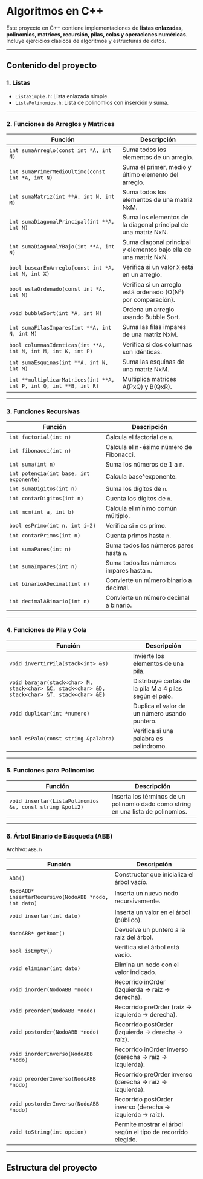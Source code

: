 # Algoritmos en C++

Este proyecto en C++ contiene implementaciones de **listas enlazadas, polinomios, matrices, recursión, pilas, colas y operaciones numéricas**. Incluye ejercicios clásicos de algoritmos y estructuras de datos.

---

## Contenido del proyecto

### 1. Listas

- `ListaSimple.h`: Lista enlazada simple.
- `ListaPolinomios.h`: Lista de polinomios con inserción y suma.

---

### 2. Funciones de Arreglos y Matrices

| Función | Descripción |
|---------|------------|
| `int sumaArreglo(const int *A, int N)` | Suma todos los elementos de un arreglo. |
| `int sumaPrimerMedioUltimo(const int *A, int N)` | Suma el primer, medio y último elemento del arreglo. |
| `int sumaMatriz(int **A, int N, int M)` | Suma todos los elementos de una matriz NxM. |
| `int sumaDiagonalPrincipal(int **A, int N)` | Suma los elementos de la diagonal principal de una matriz NxN. |
| `int sumaDiagonalYBajo(int **A, int N)` | Suma diagonal principal y elementos bajo ella de una matriz NxN. |
| `bool buscarEnArreglo(const int *A, int N, int X)` | Verifica si un valor `X` está en un arreglo. |
| `bool estaOrdenado(const int *A, int N)` | Verifica si un arreglo está ordenado (O(N²) por comparación). |
| `void bubbleSort(int *A, int N)` | Ordena un arreglo usando Bubble Sort. |
| `int sumaFilasImpares(int **A, int N, int M)` | Suma las filas impares de una matriz NxM. |
| `bool columnasIdenticas(int **A, int N, int M, int K, int P)` | Verifica si dos columnas son idénticas. |
| `int sumaEsquinas(int **A, int N, int M)` | Suma las esquinas de una matriz NxM. |
| `int **multiplicarMatrices(int **A, int P, int Q, int **B, int R)` | Multiplica matrices A(PxQ) y B(QxR). |

---

### 3. Funciones Recursivas

| Función | Descripción |
|---------|------------|
| `int factorial(int n)` | Calcula el factorial de `n`. |
| `int fibonacci(int n)` | Calcula el n-ésimo número de Fibonacci. |
| `int suma(int n)` | Suma los números de 1 a n. |
| `int potencia(int base, int exponente)` | Calcula base^exponente. |
| `int sumaDigitos(int n)` | Suma los dígitos de `n`. |
| `int contarDigitos(int n)` | Cuenta los dígitos de `n`. |
| `int mcm(int a, int b)` | Calcula el mínimo común múltiplo. |
| `bool esPrimo(int n, int i=2)` | Verifica si `n` es primo. |
| `int contarPrimos(int n)` | Cuenta primos hasta `n`. |
| `int sumaPares(int n)` | Suma todos los números pares hasta `n`. |
| `int sumaImpares(int n)` | Suma todos los números impares hasta `n`. |
| `int binarioADecimal(int n)` | Convierte un número binario a decimal. |
| `int decimalABinario(int n)` | Convierte un número decimal a binario. |

---

### 4. Funciones de Pila y Cola

| Función | Descripción |
|---------|------------|
| `void invertirPila(stack<int> &s)` | Invierte los elementos de una pila. |
| `void barajar(stack<char> M, stack<char> &C, stack<char> &D, stack<char> &T, stack<char> &E)` | Distribuye cartas de la pila M a 4 pilas según el palo. |
| `void duplicar(int *numero)` | Duplica el valor de un número usando puntero. |
| `bool esPalo(const string &palabra)` | Verifica si una palabra es palíndromo. |

---

### 5. Funciones para Polinomios

| Función | Descripción |
|---------|------------|
| `void insertar(ListaPolinomios &s, const string &poli2)` | Inserta los términos de un polinomio dado como string en una lista de polinomios. |

---

### 6. Árbol Binario de Búsqueda (ABB)

Archivo: `ABB.h`

| Función | Descripción |
|---------|------------|
| `ABB()` | Constructor que inicializa el árbol vacío. |
| `NodoABB* insertarRecursivo(NodoABB *nodo, int dato)` | Inserta un nuevo nodo recursivamente. |
| `void insertar(int dato)` | Inserta un valor en el árbol (público). |
| `NodoABB* getRoot()` | Devuelve un puntero a la raíz del árbol. |
| `bool isEmpty()` | Verifica si el árbol está vacío. |
| `void eliminar(int dato)` | Elimina un nodo con el valor indicado. |
| `void inorder(NodoABB *nodo)` | Recorrido inOrder (izquierda → raíz → derecha). |
| `void preorder(NodoABB *nodo)` | Recorrido preOrder (raíz → izquierda → derecha). |
| `void postorder(NodoABB *nodo)` | Recorrido postOrder (izquierda → derecha → raíz). |
| `void inorderInverso(NodoABB *nodo)` | Recorrido inOrder inverso (derecha → raíz → izquierda). |
| `void preorderInverso(NodoABB *nodo)` | Recorrido preOrder inverso (derecha → raíz → izquierda). |
| `void postorderInverso(NodoABB *nodo)` | Recorrido postOrder inverso (derecha → izquierda → raíz). |
| `void toString(int opcion)` | Permite mostrar el árbol según el tipo de recorrido elegido. |

---

## Estructura del proyecto

